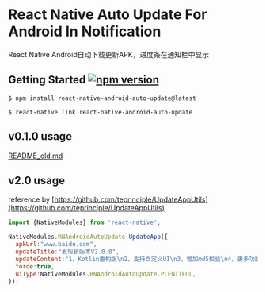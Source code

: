 # React Native Auto Update For Android In Notification
React Native Android自动下载更新APK，进度条在通知栏中显示

## Getting Started <a href="https://www.npmjs.com/package/react-native-android-auto-update"><img alt="npm version" src="http://img.shields.io/npm/v/react-native-android-auto-update.svg?style=flat-square"></a>


`$ npm install react-native-android-auto-update@latest`


`$ react-native link react-native-android-auto-update`

## v0.1.0 usage
[README_old.md](https://github.com/react-sextant/react-native-android-auto-update/blob/master/README_old.md)

## v2.0 usage

reference by [https://github.com/teprinciple/UpdateAppUtils](https://github.com/teprinciple/UpdateAppUtils)

```javascript
import {NativeModules} from 'react-native';

NativeModules.RNAndroidAutoUpdate.UpdateApp({
  apkUrl:"www.baidu.com",
  updateTitle:"发现新版本V2.0.0",
  updateContent:"1、Kotlin重构版\n2、支持自定义UI\n3、增加md5校验\n4、更多功能等你探索",
  force:true,
  uiType:NativeModules.RNAndroidAutoUpdate.PLENTIFUL,
});
```
